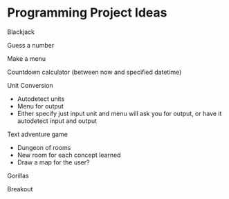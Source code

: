 # Programming Project Ideas

Blackjack

Guess a number

Make a menu

Countdown calculator (between now and specified datetime)

Unit Conversion
  - Autodetect units
  - Menu for output
  - Either specify just input unit and menu will ask you for output, or have it autodetect input and output
  
Text adventure game
  - Dungeon of rooms
  - New room for each concept learned
  - Draw a map for the user?
  
Gorillas

Breakout
